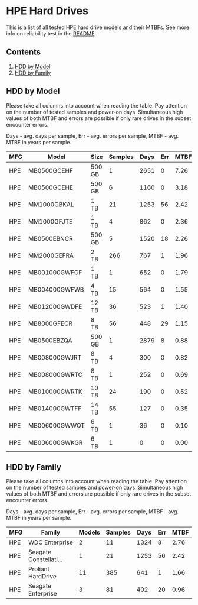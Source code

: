 HPE Hard Drives
===============

This is a list of all tested HPE hard drive models and their MTBFs. See more
info on reliability test in the [README](https://github.com/linuxhw/EnterpriseDrive).

Contents
--------

1. [ HDD by Model  ](#hdd-by-model)
2. [ HDD by Family ](#hdd-by-family)

HDD by Model
------------

Please take all columns into account when reading the table. Pay attention on the
number of tested samples and power-on days. Simultaneous high values of both MTBF
and errors are possible if only rare drives in the subset encounter errors.

Days - avg. days per sample,
Err  - avg. errors per sample,
MTBF - avg. MTBF in years per sample.

| MFG       | Model              | Size   | Samples | Days  | Err   | MTBF |
|-----------|--------------------|--------|---------|-------|-------|------|
| HPE       | MB0500GCEHF        | 500 GB | 1       | 2651  | 0     | 7.26   |
| HPE       | MB0500GCEHE        | 500 GB | 6       | 1160  | 0     | 3.18   |
| HPE       | MM1000GBKAL        | 1 TB   | 21      | 1253  | 56    | 2.42   |
| HPE       | MM1000GFJTE        | 1 TB   | 4       | 862   | 0     | 2.36   |
| HPE       | MB0500EBNCR        | 500 GB | 5       | 1520  | 18    | 2.26   |
| HPE       | MM2000GEFRA        | 2 TB   | 266     | 767   | 1     | 1.96   |
| HPE       | MB001000GWFGF      | 1 TB   | 1       | 652   | 0     | 1.79   |
| HPE       | MB004000GWFWB      | 4 TB   | 15      | 564   | 0     | 1.55   |
| HPE       | MB012000GWDFE      | 12 TB  | 36      | 523   | 1     | 1.40   |
| HPE       | MB8000GFECR        | 8 TB   | 56      | 448   | 29    | 1.15   |
| HPE       | MB0500EBZQA        | 500 GB | 1       | 2879  | 8     | 0.88   |
| HPE       | MB008000GWJRT      | 8 TB   | 4       | 300   | 0     | 0.82   |
| HPE       | MB008000GWRTC      | 8 TB   | 1       | 252   | 0     | 0.69   |
| HPE       | MB010000GWRTK      | 10 TB  | 24      | 190   | 0     | 0.52   |
| HPE       | MB014000GWTFF      | 14 TB  | 55      | 127   | 0     | 0.35   |
| HPE       | MB006000GWWQT      | 6 TB   | 1       | 36    | 0     | 0.10   |
| HPE       | MB006000GWKGR      | 6 TB   | 1       | 0     | 0     | 0.00   |

HDD by Family
-------------

Please take all columns into account when reading the table. Pay attention on the
number of tested samples and power-on days. Simultaneous high values of both MTBF
and errors are possible if only rare drives in the subset encounter errors.

Days - avg. days per sample,
Err  - avg. errors per sample,
MTBF - avg. MTBF in years per sample.

| MFG       | Family                 | Models | Samples | Days  | Err   | MTBF |
|-----------|------------------------|--------|---------|-------|-------|------|
| HPE       | WDC Enterprise         | 2      | 11      | 1324  | 8     | 2.76   |
| HPE       | Seagate Constellati... | 1      | 21      | 1253  | 56    | 2.42   |
| HPE       | Proliant HardDrive     | 11     | 385     | 641   | 1     | 1.66   |
| HPE       | Seagate Enterprise     | 3      | 81      | 402   | 20    | 0.96   |
